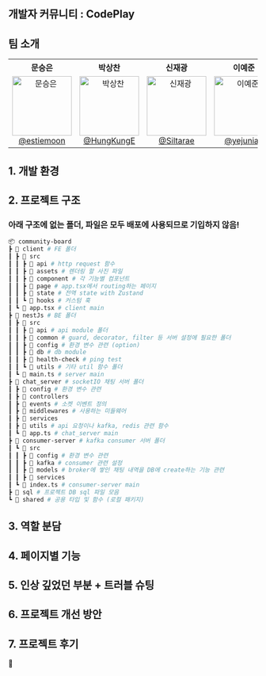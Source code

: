 ## 개발자 커뮤니티 : CodePlay

## 팀 소개

<table width="100%" align="center">
  <tr>
    <th align="center">문승은</th>
    <th align="center">박상찬</th>
    <th align="center">신재광</th>
    <th align="center">이예준</th>
    <th align="center">정인화</th>
    <th align="center">최호준</th>
  </tr>
  <tr>
    <td align="center" valign="top" width="16.6%">
      <a href="https://github.com/estiemoon">
        <img src="https://avatars.githubusercontent.com/u/102018454?v=4" width="120" height="120" alt="문승은"/><br />
        @estiemoon
      </a>
    </td>
    <td align="center" valign="top" width="16.6%">
      <a href="https://github.com/HungKungE">
        <img src="https://avatars.githubusercontent.com/u/84065412?v=4" width="120" height="120" alt="박상찬"/><br />
        @HungKungE
      </a>
    </td>
    <td align="center" valign="top" width="16.6%">
      <a href="https://github.com/Siltarae">
        <img src="https://avatars.githubusercontent.com/u/24228737?v=4" width="120" height="120" alt="신재광"/><br />
        @Siltarae
      </a>
    </td>
    <td align="center" valign="top" width="16.6%">
      <a href="https://github.com/yejunian">
        <img src="https://avatars.githubusercontent.com/u/8781472?v=4" width="120" height="120" alt="이예준"/><br />
        @yejunian
      </a>
    </td>
    <td align="center" valign="top" width="16.6%">
      <a href="https://github.com/IIINHWAA">
        <img src="https://avatars.githubusercontent.com/u/39130972?v=4" width="120" height="120" alt="정인화"/><br />
        @IIINHWAA
      </a>
    </td>
    <td align="center" valign="top" width="16.6%">
      <a href="https://github.com/hojun3377">
        <img src="https://avatars.githubusercontent.com/u/76763854?v=4" width="120" height="120" alt="최호준"/><br />
        @hojun3377
      </a>
    </td>
  </tr>
</table>

## 1. 개발 환경

## 2. 프로젝트 구조

### 아래 구조에 없는 폴더, 파일은 모두 배포에 사용되므로 기입하지 않음!

```sh
📦 community-board
┣ 📂 client # FE 폴더
┃ ┣ 📂 src
┃ ┃ ┣ 📂 api # http request 함수
┃ ┃ ┣ 📂 assets # 렌더링 할 사진 파일
┃ ┃ ┣ 📂 component # 각 기능별 컴포넌트
┃ ┃ ┣ 📂 page # app.tsx에서 routing하는 페이지
┃ ┃ ┣ 📂 state # 전역 state with Zustand
┃ ┃ ┗ 📂 hooks # 커스텀 훅
┃ ┗ 📜 app.tsx # client main
┣ 📂 nestJs # BE 폴더
┃ ┣ 📂 src
┃ ┃ ┣ 📂 api # api module 폴더
┃ ┃ ┣ 📂 common # guard, decorator, filter 등 서버 설정에 필요한 폴더
┃ ┃ ┣ 📂 config # 환경 변수 관련 (option)
┃ ┃ ┣ 📂 db # db module
┃ ┃ ┣ 📂 health-check # ping test
┃ ┃ ┗ 📂 utils # 기타 util 함수 폴더
┃ ┗ 📜 main.ts # server main
┣ 📂 chat_server # socketIO 채팅 서버 폴더
┃ ┣ 📂 config # 환경 변수 관련
┃ ┣ 📂 controllers
┃ ┣ 📂 events # 소켓 이벤트 정의
┃ ┣ 📂 middlewares # 사용하는 미들웨어
┃ ┣ 📂 services
┃ ┣ 📂 utils # api 요청이나 kafka, redis 관련 함수
┃ ┗ 📜 app.ts # chat_server main
┣ 📂 consumer-server # kafka consumer 서버 폴더
┃ ┗ 📂 src
┃ ┃ ┣ 📂 config # 환경 변수 관련
┃ ┃ ┣ 📂 kafka # consumer 관련 설정
┃ ┃ ┣ 📂 models # broker에 쌓인 채팅 내역을 DB에 create하는 기능 관련
┃ ┃ ┣ 📂 services
┃ ┗ 📜 index.ts # consumer-server main
┣ 📂 sql # 프로젝트 DB sql 파일 모음
┗ 📂 shared # 공용 타입 및 함수 (로컬 패키지)
```

## 3. 역할 분담

## 4. 페이지별 기능

## 5. 인상 깊었던 부분 + 트러블 슈팅

## 6. 프로젝트 개선 방안

## 7. 프로젝트 후기

